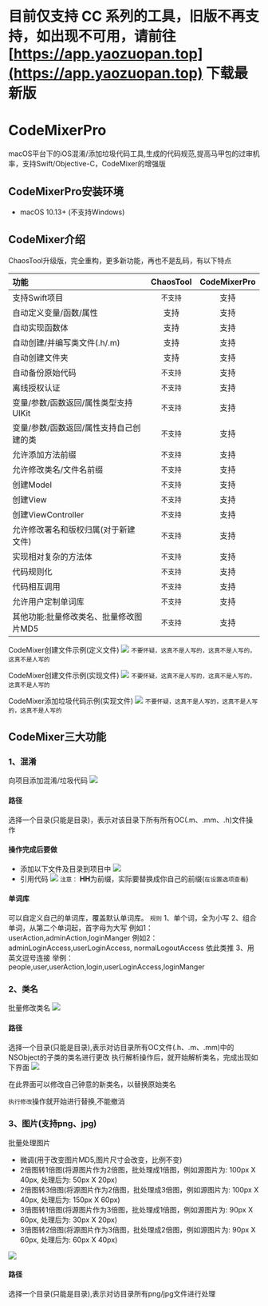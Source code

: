 # 目前仅支持 CC 系列的工具，旧版不再支持，如出现不可用，请前往 [https://app.yaozuopan.top](https://app.yaozuopan.top) 下载最新版

# CodeMixerPro
macOS平台下的iOS混淆/添加垃圾代码工具,生成的代码规范,提高马甲包的过审机率，支持Swift/Objective-C，CodeMixer的增强版

## CodeMixerPro安装环境
- macOS 10.13+ (不支持Windows)

## CodeMixer介绍
ChaosTool升级版，完全重构，更多新功能，再也不是乱码，有以下特点

| 功能 | ChaosTool | CodeMixerPro |
| :---- | :-------: | :------: |
| 支持Swift项目 | `不支持` | 支持 |
| 自动定义变量/函数/属性 | 支持 | 支持 |
| 自动实现函数体 | 支持 | 支持 |
| 自动创建/并编写类文件(.h/.m) | 支持 | 支持 |
| 自动创建文件夹 | 支持 | 支持 |
| 自动备份原始代码 | `不支持` | 支持 |
| 离线授权认证 | `不支持` | 支持 |
| 变量/参数/函数返回/属性类型支持UIKit | `不支持` | 支持 |
| 变量/参数/函数返回/属性支持自己创建的类 | `不支持` | 支持 |
| 允许添加方法前缀 | `不支持` | 支持 |
| 允许修改类名/文件名前缀 | `不支持` | 支持 |
| 创建Model | `不支持` | 支持 |
| 创建View | `不支持` | 支持 |
| 创建ViewController | `不支持` | 支持 |
|  允许修改署名和版权归属(对于新建文件) | `不支持` | 支持 |
| 实现相对复杂的方法体 | `不支持` | 支持 |
| 代码规则化 | `不支持` | 支持 |
| 代码相互调用 | `不支持` | 支持 |
| 允许用户定制单词库 | `不支持` | 支持 |
| 其他功能:批量修改类名、批量修改图片MD5 | `不支持` | 支持 |

CodeMixer创建文件示例(定义文件)
![](https://www.yaozuopan.top/usr/uploads/2019/01/593942023.jpg)
`不要怀疑，这真不是人写的，这真不是人写的，这真不是人写的`

CodeMixer创建文件示例(实现文件)
![](https://www.yaozuopan.top/usr/uploads/2019/01/2978580583.jpg)
`不要怀疑，这真不是人写的，这真不是人写的，这真不是人写的`

CodeMixer添加垃圾代码示例(实现文件)
![](https://www.yaozuopan.top/usr/uploads/2019/01/2185348302.jpg)
`不要怀疑，这真不是人写的，这真不是人写的，这真不是人写的`

## CodeMixer三大功能
### 1、混淆
向项目添加混淆/垃圾代码
![](https://www.yaozuopan.top/usr/uploads/2019/01/896244946.jpg)

#### 路径
选择一个目录(只能是目录)，表示对该目录下所有所有OC(.m、.mm、.h)文件操作

#### 操作完成后要做
- 添加以下文件及目录到项目中
![](https://www.yaozuopan.top/usr/uploads/2019/01/677581964.jpg)
- 引用代码
![](https://www.yaozuopan.top/usr/uploads/2019/01/2480507536.jpg)
`注意：` **HH**为前缀，实际要替换成你自己的前缀(`在设置选项查看`)

#### 单词库
可以自定义自己的单词库，覆盖默认单词库。
`规则`
1、单个词，全为小写
2、组合单词，从第二个单词起，首字母为大写
例如1：userAction,adminAction,loginManger
例如2：adminLoginAccess,userLoginAccess, normalLogoutAccess
依此类推
3、用英文逗号连接
举例：people,user,userAction,login,userLoginAccess,loginManger


### 2、类名
批量修改类名
![](https://www.yaozuopan.top/usr/uploads/2019/01/2024172414.jpg)

#### 路径
选择一个目录(只能是目录),表示对访目录所有OC文件(.h、.m、.mm)中的NSObject的子类的类名进行更改
执行解析操作后，就开始解析类名，完成出现如下界面
![](https://www.yaozuopan.top/usr/uploads/2019/01/975103611.jpg)

在此界面可以修改自己钟意的新类名，以替换原始类名

`执行修改`操作就开始进行替换,不能撤消

### 3、图片(支持png、jpg)
批量处理图片
- 微调(用于改变图片MD5,图片尺寸会改变，比例不变)
- 2倍图转1倍图(将源图片作为2倍图，批处理成1倍图，例如源图片为: 100px X 40px, 处理后为: 50px X 20px)
- 2倍图转3倍图(将源图片作为2倍图，批处理成3倍图，例如源图片为: 100px X 40px, 处理后为: 150px X 60px)
- 3倍图转1倍图(将源图片作为3倍图，批处理成1倍图，例如源图片为: 90px X 60px, 处理后为: 30px X 20px)
- 3倍图转2倍图(将源图片作为3倍图，批处理成2倍图，例如源图片为: 90px X 60px, 处理后为: 60px X 40px)

![](https://www.yaozuopan.top/usr/uploads/2019/01/2337809516.jpg)
#### 路径
选择一个目录(只能是目录),表示对访目录所有png/jpg文件进行处理
